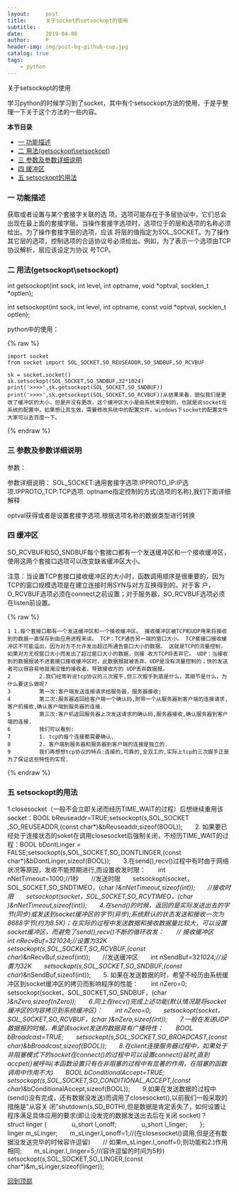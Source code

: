 ```yaml
---
layout:     post
title:      关于socket的setsockopt的使用
subtitle:   
date:       2019-04-08
author:     P
header-img: img/post-bg-github-cup.jpg
catalog: true
tags:
    - python
---
```

关于setsockopt的使用

学习python的时候学习到了socket，其中有个setsockopt方法的使用，于是乎整理一下关于这个方法的一些内容。

**本节目录**

- [一 功能描述](#part_1)
- [二 用法(getsockopt\setsockopt)](#part_2)
- [三 参数及参数详细说明](#part_3)
- [四 缓冲区](#part_4)
- [五 setsockopt的用法](#part_5)

### 一 功能描述

获取或者设置与某个套接字关联的选 项。选项可能存在于多层协议中，它们总会出现在最上面的套接字层。当操作套接字选项时，选项位于的层和选项的名称必须给出。为了操作套接字层的选项，应该 将层的值指定为SOL_SOCKET。为了操作其它层的选项，控制选项的合适协议号必须给出。例如，为了表示一个选项由TCP协议解析，层应该设定为协议 号TCP。

### 二 用法(getsockopt\setsockopt)

int getsockopt(int sock, int level, int optname, void *optval, socklen_t *optlen);

int setsockopt(int sock, int level, int optname, const void *optval, socklen_t optlen);

python中的使用：

{% raw %}
```
import socket
from socket import SOL_SOCKET,SO_REUSEADDR,SO_SNDBUF,SO_RCVBUF

sk = socket.socket()
sk.setsockopt(SOL_SOCKET,SO_SNDBUF,32*1024)
print('>>>>',sk.getsockopt(SOL_SOCKET,SO_SNDBUF))
print('>>>>',sk.getsockopt(SOL_SOCKET,SO_RCVBUF))从结果来看，貌似我们是更改了缓冲区的大小，但是并没有更改，这个缓冲区大小是由系统来控制的，也就是说socket在系统的配置中，如果想让其生效，需要修改系统中的配置文件，windows下socket的配置文件大家可以去百度一下。
```
{% endraw %}

### 三 参数及参数详细说明

参数：

参数详细说明：
SOL_SOCKET:通用套接字选项.IPPROTO_IP:IP选项.IPPROTO_TCP:TCP选项.
optname指定控制的方式(选项的名称),我们下面详细解释

optval获得或者是设置套接字选项.根据选项名称的数据类型进行转换

 

### 四 缓冲区

SO_RCVBUF和SO_SNDBUF每个套接口都有一个发送缓冲区和一个接收缓冲区，使用这两个套接口选项可以改变缺省缓冲区大小。

注意：当设置TCP套接口接收缓冲区的大小时，函数调用顺序是很重要的，因为TCP的窗口规模选项是在建立连接时用SYN与对方互换得到的。对于客 户，O_RCVBUF选项必须在connect之前设置；对于服务器，SO_RCVBUF选项必须在listen前设置。

{% raw %}
```
1 1.每个套接口都有一个发送缓冲区和一个接收缓冲区。 接收缓冲区被TCP和UDP用来将接收到的数据一直保存到由应用进程来读。 TCP：TCP通告另一端的窗口大小。 TCP套接口接收缓冲区不可能溢出，因为对方不允许发出超过所通告窗口大小的数据。 这就是TCP的流量控制，如果对方无视窗口大小而发出了超过窗口大小的数据，则接 收方TCP将丢弃它。 UDP：当接收到的数据报装不进套接口接收缓冲区时，此数据报就被丢弃。UDP是没有流量控制的；快的发送者可以很容易地就淹没慢的接收者，导致接收方的 UDP丢弃数据报。
2         2.我们经常听说tcp协议的三次握手,但三次握手到底是什么，其细节是什么，为什么要这么做呢?
3         第一次:客户端发送连接请求给服务器，服务器接收;
4         第二次:服务器返回给客户端一个确认码,附带一个从服务器到客户端的连接请求,客户机接收,确认客户端到服务器的连接.
5         第三次:客户机返回服务器上次发送请求的确认码,服务器接收,确认服务器到客户端的连接.
6         我们可以看到:
7         1. tcp的每个连接都需要确认.
8         2. 客户端到服务器和服务器到客户端的连接是独立的.
9         我们再想想tcp协议的特点:连接的,可靠的,全双工的,实际上tcp的三次握手正是为了保证这些特性的实现.
```
{% endraw %}

### 五 setsockopt的用法

1.closesocket（一般不会立即关闭而经历TIME_WAIT的过程）后想继续重用该socket：BOOL bReuseaddr=TRUE;setsockopt(s,SOL_SOCKET ,SO_REUSEADDR,(const char*)&bReuseaddr,sizeof(BOOL));　　2. 如果要已经处于连接状态的soket在调用closesocket后强制关闭，不经历TIME_WAIT的过程：BOOL bDontLinger = FALSE;setsockopt(s,SOL_SOCKET,SO_DONTLINGER,(const char*)&bDontLinger,sizeof(BOOL));　　3.在send(),recv()过程中有时由于网络状况等原因，发收不能预期进行,而设置收发时限：　　int nNetTimeout=1000;//1秒　　//发送时限　　setsockopt(socket，SOL_S0CKET,SO_SNDTIMEO，(char *)&nNetTimeout,sizeof(int));　　//接收时限　　setsockopt(socket，SOL_S0CKET,SO_RCVTIMEO，(char *)&nNetTimeout,sizeof(int));　　4.在send()的时候，返回的是实际发送出去的字节(同步)或发送到socket缓冲区的字节(异步);系统默认的状态发送和接收一次为8688字节(约为8.5K)；在实际的过程中发送数据和接收数据量比较大，可以设置socket缓冲区，而避免了send(),recv()不断的循环收发：　　// 接收缓冲区　　int nRecvBuf=32*1024;//设置为32K　　setsockopt(s,SOL_SOCKET,SO_RCVBUF,(const char*)&nRecvBuf,sizeof(int));　　//发送缓冲区　　int nSendBuf=32*1024;//设置为32K　　setsockopt(s,SOL_SOCKET,SO_SNDBUF,(const char*)&nSendBuf,sizeof(int));　　5. 如果在发送数据的时，希望不经历由系统缓冲区到socket缓冲区的拷贝而影响程序的性能：　　int nZero=0;　　setsockopt(socket，SOL_S0CKET,SO_SNDBUF，(char *)&nZero,sizeof(nZero));　　6.同上在recv()完成上述功能(默认情况是将socket缓冲区的内容拷贝到系统缓冲区)：　　int nZero=0;　　setsockopt(socket，SOL_S0CKET,SO_RCVBUF，(char *)&nZero,sizeof(int));　　7.一般在发送UDP数据报的时候，希望该socket发送的数据具有广播特性：　　BOOL bBroadcast=TRUE;　　setsockopt(s,SOL_SOCKET,SO_BROADCAST,(const char*)&bBroadcast,sizeof(BOOL));　　8.在client连接服务器过程中，如果处于非阻塞模式下的socket在connect()的过程中可以设置connect()延时,直到accpet()被呼叫(本函数设置只有在非阻塞的过程中有显著的作用，在阻塞的函数调用中作用不大)　　BOOL bConditionalAccept=TRUE;　　setsockopt(s,SOL_SOCKET,SO_CONDITIONAL_ACCEPT,(const char*)&bConditionalAccept,sizeof(BOOL));　　9.如果在发送数据的过程中(send()没有完成，还有数据没发送)而调用了closesocket(),以前我们一般采取的措施是"从容关 闭"shutdown(s,SD_BOTH),但是数据是肯定丢失了，如何设置让程序满足具体应用的要求(即让没发完的数据发送出去后在关闭 socket)？　　struct linger {　　　　u_short l_onoff;　　　　u_short l_linger;　　};　　linger m_sLinger;　　m_sLinger.l_onoff=1;//(在closesocket()调用,但是还有数据没发送完毕的时候容许逗留)　　// 如果m_sLinger.l_onoff=0;则功能和2.)作用相同;　　m_sLinger.l_linger=5;//(容许逗留的时间为5秒)　　setsockopt(s,SOL_SOCKET,SO_LINGER,(const char*)&m_sLinger,sizeof(linger));

 

 [回到顶部](#top) 
